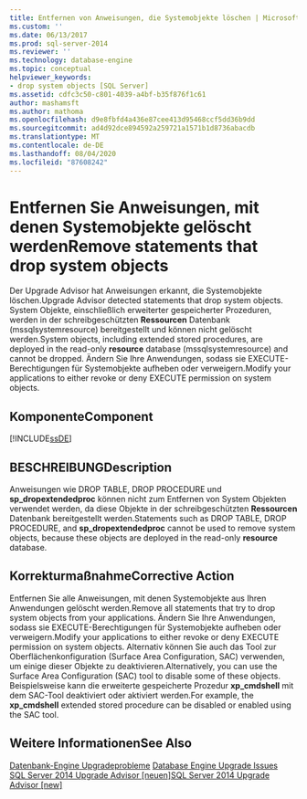 ```yaml
---
title: Entfernen von Anweisungen, die Systemobjekte löschen | Microsoft-Dokumentation
ms.custom: ''
ms.date: 06/13/2017
ms.prod: sql-server-2014
ms.reviewer: ''
ms.technology: database-engine
ms.topic: conceptual
helpviewer_keywords:
- drop system objects [SQL Server]
ms.assetid: cdfc3c50-c801-4039-a4bf-b35f876f1c61
author: mashamsft
ms.author: mathoma
ms.openlocfilehash: d9e8fbfd4a436e87cee413d95468ccf5dd36b9dd
ms.sourcegitcommit: ad4d92dce894592a259721a1571b1d8736abacdb
ms.translationtype: MT
ms.contentlocale: de-DE
ms.lasthandoff: 08/04/2020
ms.locfileid: "87608242"
---
```

# <a name="remove-statements-that-drop-system-objects"></a><span data-ttu-id="5e5e1-102">Entfernen Sie Anweisungen, mit denen Systemobjekte gelöscht werden</span><span class="sxs-lookup"><span data-stu-id="5e5e1-102">Remove statements that drop system objects</span></span>
  <span data-ttu-id="5e5e1-103">Der Upgrade Advisor hat Anweisungen erkannt, die Systemobjekte löschen.</span><span class="sxs-lookup"><span data-stu-id="5e5e1-103">Upgrade Advisor detected statements that drop system objects.</span></span> <span data-ttu-id="5e5e1-104">System Objekte, einschließlich erweiterter gespeicherter Prozeduren, werden in der schreibgeschützten **Ressourcen** Datenbank (mssqlsystemresource) bereitgestellt und können nicht gelöscht werden.</span><span class="sxs-lookup"><span data-stu-id="5e5e1-104">System objects, including extended stored procedures, are deployed in the read-only **resource** database (mssqlsystemresource) and cannot be dropped.</span></span> <span data-ttu-id="5e5e1-105">Ändern Sie Ihre Anwendungen, sodass sie EXECUTE-Berechtigungen für Systemobjekte aufheben oder verweigern.</span><span class="sxs-lookup"><span data-stu-id="5e5e1-105">Modify your applications to either revoke or deny EXECUTE permission on system objects.</span></span>  
  
## <a name="component"></a><span data-ttu-id="5e5e1-106">Komponente</span><span class="sxs-lookup"><span data-stu-id="5e5e1-106">Component</span></span>  
 [!INCLUDE[ssDE](../../includes/ssde-md.md)]  
  
## <a name="description"></a><span data-ttu-id="5e5e1-107">BESCHREIBUNG</span><span class="sxs-lookup"><span data-stu-id="5e5e1-107">Description</span></span>  
 <span data-ttu-id="5e5e1-108">Anweisungen wie DROP TABLE, DROP PROCEDURE und **sp_dropextendedproc** können nicht zum Entfernen von System Objekten verwendet werden, da diese Objekte in der schreibgeschützten **Ressourcen** Datenbank bereitgestellt werden.</span><span class="sxs-lookup"><span data-stu-id="5e5e1-108">Statements such as DROP TABLE, DROP PROCEDURE, and **sp_dropextendedproc** cannot be used to remove system objects, because these objects are deployed in the read-only **resource** database.</span></span>  
  
## <a name="corrective-action"></a><span data-ttu-id="5e5e1-109">Korrekturmaßnahme</span><span class="sxs-lookup"><span data-stu-id="5e5e1-109">Corrective Action</span></span>  
 <span data-ttu-id="5e5e1-110">Entfernen Sie alle Anweisungen, mit denen Systemobjekte aus Ihren Anwendungen gelöscht werden.</span><span class="sxs-lookup"><span data-stu-id="5e5e1-110">Remove all statements that try to drop system objects from your applications.</span></span> <span data-ttu-id="5e5e1-111">Ändern Sie Ihre Anwendungen, sodass sie EXECUTE-Berechtigungen für Systemobjekte aufheben oder verweigern.</span><span class="sxs-lookup"><span data-stu-id="5e5e1-111">Modify your applications to either revoke or deny EXECUTE permission on system objects.</span></span> <span data-ttu-id="5e5e1-112">Alternativ können Sie auch das Tool zur Oberflächenkonfiguration (Surface Area Configuration, SAC) verwenden, um einige dieser Objekte zu deaktivieren.</span><span class="sxs-lookup"><span data-stu-id="5e5e1-112">Alternatively, you can use the Surface Area Configuration (SAC) tool to disable some of these objects.</span></span> <span data-ttu-id="5e5e1-113">Beispielsweise kann die erweiterte gespeicherte Prozedur **xp_cmdshell** mit dem SAC-Tool deaktiviert oder aktiviert werden.</span><span class="sxs-lookup"><span data-stu-id="5e5e1-113">For example, the **xp_cmdshell** extended stored procedure can be disabled or enabled using the SAC tool.</span></span>  
  
## <a name="see-also"></a><span data-ttu-id="5e5e1-114">Weitere Informationen</span><span class="sxs-lookup"><span data-stu-id="5e5e1-114">See Also</span></span>  
 <span data-ttu-id="5e5e1-115">[Datenbank-Engine Upgradeprobleme](../../../2014/sql-server/install/database-engine-upgrade-issues.md) </span><span class="sxs-lookup"><span data-stu-id="5e5e1-115">[Database Engine Upgrade Issues](../../../2014/sql-server/install/database-engine-upgrade-issues.md) </span></span>  
 [<span data-ttu-id="5e5e1-116">SQL Server 2014 Upgrade Advisor &#91;neuen&#93;</span><span class="sxs-lookup"><span data-stu-id="5e5e1-116">SQL Server 2014 Upgrade Advisor &#91;new&#93;</span></span>](sql-server-2014-upgrade-advisor.md)  
  
  
